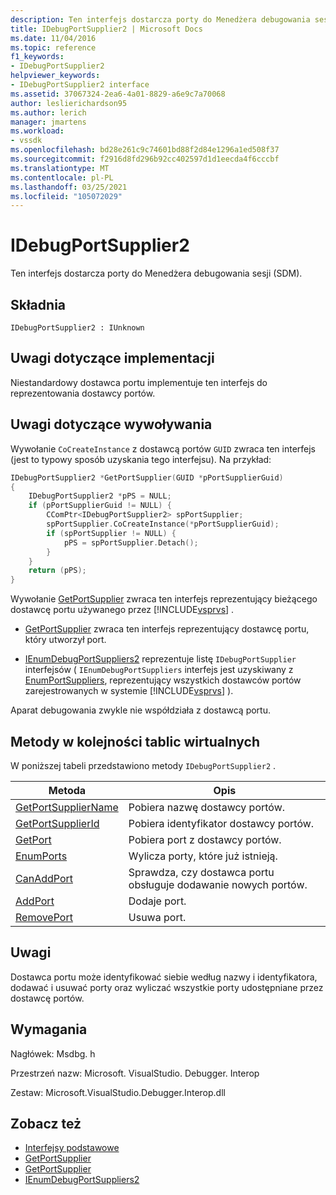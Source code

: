 ```yaml
---
description: Ten interfejs dostarcza porty do Menedżera debugowania sesji (SDM).
title: IDebugPortSupplier2 | Microsoft Docs
ms.date: 11/04/2016
ms.topic: reference
f1_keywords:
- IDebugPortSupplier2
helpviewer_keywords:
- IDebugPortSupplier2 interface
ms.assetid: 37067324-2ea6-4a01-8829-a6e9c7a70068
author: leslierichardson95
ms.author: lerich
manager: jmartens
ms.workload:
- vssdk
ms.openlocfilehash: bd28e261c9c74601bd88f2d84e1296a1ed508f37
ms.sourcegitcommit: f2916d8fd296b92cc402597d1d1eecda4f6cccbf
ms.translationtype: MT
ms.contentlocale: pl-PL
ms.lasthandoff: 03/25/2021
ms.locfileid: "105072029"
---
```

# <a name="idebugportsupplier2"></a>IDebugPortSupplier2
Ten interfejs dostarcza porty do Menedżera debugowania sesji (SDM).

## <a name="syntax"></a>Składnia

```
IDebugPortSupplier2 : IUnknown
```

## <a name="notes-for-implementers"></a>Uwagi dotyczące implementacji
Niestandardowy dostawca portu implementuje ten interfejs do reprezentowania dostawcy portów.

## <a name="notes-for-callers"></a>Uwagi dotyczące wywoływania
Wywołanie `CoCreateInstance` z dostawcą portów `GUID` zwraca ten interfejs (jest to typowy sposób uzyskania tego interfejsu). Na przykład:

```cpp
IDebugPortSupplier2 *GetPortSupplier(GUID *pPortSupplierGuid)
{
    IDebugPortSupplier2 *pPS = NULL;
    if (pPortSupplierGuid != NULL) {
        CComPtr<IDebugPortSupplier2> spPortSupplier;
        spPortSupplier.CoCreateInstance(*pPortSupplierGuid);
        if (spPortSupplier != NULL) {
            pPS = spPortSupplier.Detach();
        }
    }
    return (pPS);
}
```

Wywołanie [GetPortSupplier](../../../extensibility/debugger/reference/idebugcoreserver2-getportsupplier.md) zwraca ten interfejs reprezentujący bieżącego dostawcę portu używanego przez [!INCLUDE[vsprvs](../../../code-quality/includes/vsprvs_md.md)] .

- [GetPortSupplier](../../../extensibility/debugger/reference/idebugport2-getportsupplier.md) zwraca ten interfejs reprezentujący dostawcę portu, który utworzył port.

- [IEnumDebugPortSuppliers2](../../../extensibility/debugger/reference/ienumdebugportsuppliers2.md) reprezentuje listę `IDebugPortSupplier` interfejsów ( `IEnumDebugPortSuppliers` interfejs jest uzyskiwany z [EnumPortSuppliers](../../../extensibility/debugger/reference/idebugcoreserver2-enumportsuppliers.md), reprezentujący wszystkich dostawców portów zarejestrowanych w systemie [!INCLUDE[vsprvs](../../../code-quality/includes/vsprvs_md.md)] ).

Aparat debugowania zwykle nie współdziała z dostawcą portu.

## <a name="methods-in-vtable-order"></a>Metody w kolejności tablic wirtualnych
W poniższej tabeli przedstawiono metody `IDebugPortSupplier2` .

|Metoda|Opis|
|------------|-----------------|
|[GetPortSupplierName](../../../extensibility/debugger/reference/idebugportsupplier2-getportsuppliername.md)|Pobiera nazwę dostawcy portów.|
|[GetPortSupplierId](../../../extensibility/debugger/reference/idebugportsupplier2-getportsupplierid.md)|Pobiera identyfikator dostawcy portów.|
|[GetPort](../../../extensibility/debugger/reference/idebugportsupplier2-getport.md)|Pobiera port z dostawcy portów.|
|[EnumPorts](../../../extensibility/debugger/reference/idebugportsupplier2-enumports.md)|Wylicza porty, które już istnieją.|
|[CanAddPort](../../../extensibility/debugger/reference/idebugportsupplier2-canaddport.md)|Sprawdza, czy dostawca portu obsługuje dodawanie nowych portów.|
|[AddPort](../../../extensibility/debugger/reference/idebugportsupplier2-addport.md)|Dodaje port.|
|[RemovePort](../../../extensibility/debugger/reference/idebugportsupplier2-removeport.md)|Usuwa port.|

## <a name="remarks"></a>Uwagi
Dostawca portu może identyfikować siebie według nazwy i identyfikatora, dodawać i usuwać porty oraz wyliczać wszystkie porty udostępniane przez dostawcę portów.

## <a name="requirements"></a>Wymagania
Nagłówek: Msdbg. h

Przestrzeń nazw: Microsoft. VisualStudio. Debugger. Interop

Zestaw: Microsoft.VisualStudio.Debugger.Interop.dll

## <a name="see-also"></a>Zobacz też
- [Interfejsy podstawowe](../../../extensibility/debugger/reference/core-interfaces.md)
- [GetPortSupplier](../../../extensibility/debugger/reference/idebugport2-getportsupplier.md)
- [GetPortSupplier](../../../extensibility/debugger/reference/idebugcoreserver2-getportsupplier.md)
- [IEnumDebugPortSuppliers2](../../../extensibility/debugger/reference/ienumdebugportsuppliers2.md)

